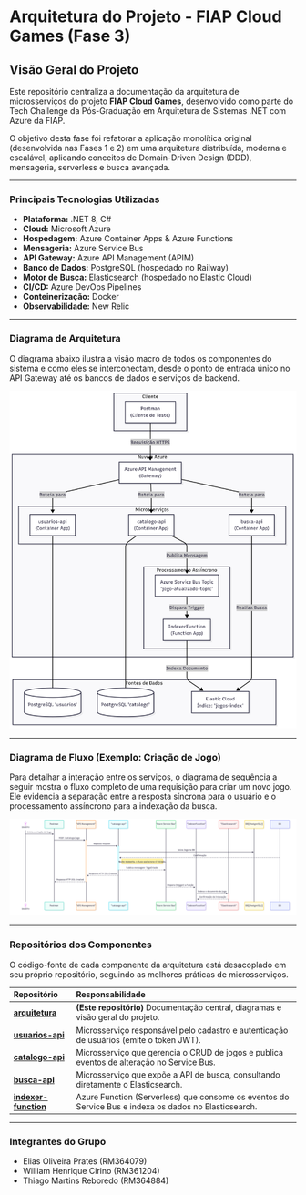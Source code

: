 # Arquitetura do Projeto - FIAP Cloud Games (Fase 3)

## Visão Geral do Projeto

Este repositório centraliza a documentação da arquitetura de microsserviços do projeto **FIAP Cloud Games**, desenvolvido como parte do Tech Challenge da Pós-Graduação em Arquitetura de Sistemas .NET com Azure da FIAP.

O objetivo desta fase foi refatorar a aplicação monolítica original (desenvolvida nas Fases 1 e 2) em uma arquitetura distribuída, moderna e escalável, aplicando conceitos de Domain-Driven Design (DDD), mensageria, serverless e busca avançada.

---

### Principais Tecnologias Utilizadas

-   **Plataforma:** .NET 8, C#
-   **Cloud:** Microsoft Azure
-   **Hospedagem:** Azure Container Apps & Azure Functions
-   **Mensageria:** Azure Service Bus
-   **API Gateway:** Azure API Management (APIM)
-   **Banco de Dados:** PostgreSQL (hospedado no Railway)
-   **Motor de Busca:** Elasticsearch (hospedado no Elastic Cloud)
-   **CI/CD:** Azure DevOps Pipelines
-   **Conteinerização:** Docker
-   **Observabilidade:** New Relic

---

### Diagrama de Arquitetura

O diagrama abaixo ilustra a visão macro de todos os componentes do sistema e como eles se interconectam, desde o ponto de entrada único no API Gateway até os bancos de dados e serviços de backend.

![Diagrama de Arquitetura](./DiagramaDeArquitetura.png)

---

### Diagrama de Fluxo (Exemplo: Criação de Jogo)

Para detalhar a interação entre os serviços, o diagrama de sequência a seguir mostra o fluxo completo de uma requisição para criar um novo jogo. Ele evidencia a separação entre a resposta síncrona para o usuário e o processamento assíncrono para a indexação da busca.

![Diagrama de Fluxo](./DiagramaDeFluxo.png)

---

### Repositórios dos Componentes

O código-fonte de cada componente da arquitetura está desacoplado em seu próprio repositório, seguindo as melhores práticas de microsserviços.

| Repositório                                                                                | Responsabilidade                                                                                             |
| :----------------------------------------------------------------------------------------- | :----------------------------------------------------------------------------------------------------------- |
| **[arquitetura](https://github.com/thiagoreboredo/fiap-cloud-games-arquitetura)** | **(Este repositório)** Documentação central, diagramas e visão geral do projeto.                             |
| [**usuarios-api**](https://github.com/thiagoreboredo/fiap-cloud-games-usuarios-api)          | Microsserviço responsável pelo cadastro e autenticação de usuários (emite o token JWT).                      |
| [**catalogo-api**](https://github.com/thiagoreboredo/fiap-cloud-games-catalogo-api)          | Microsserviço que gerencia o CRUD de jogos e publica eventos de alteração no Service Bus.                    |
| [**busca-api**](https://github.com/thiagoreboredo/fiap-cloud-games-busca-api)                | Microsserviço que expõe a API de busca, consultando diretamente o Elasticsearch.                             |
| [**indexer-function**](https://github.com/thiagoreboredo/fiap-cloud-games-indexer-function) | Azure Function (Serverless) que consome os eventos do Service Bus e indexa os dados no Elasticsearch. |

---

### Integrantes do Grupo

-   Elias Oliveira Prates (RM364079)
-   William Henrique Cirino (RM361204)
-   Thiago Martins Reboredo (RM364884)